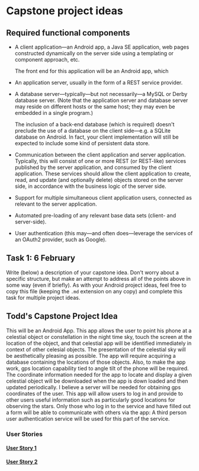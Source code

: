# Capstone project ideas

## Required functional components

* A client application&mdash;an Android app, a Java SE application, web pages constructed dynamically on the server side using a templating or component approach, etc.

    The front end for this application will be an Android app, which 

* An application server, usually in the form of a REST service provider.

* A database server&mdash;typically&mdash;but not necessarily&mdash;a MySQL or Derby database server. (Note that the application server and database server may reside on different hosts or the same host; they may even be embedded in a single program.)

    The inclusion of a back-end database (which is required) doesn't preclude the use of a database on the client side&mdash;e.g. a SQLite database on Android. In fact, your client implementation will still be expected to include some kind of persistent data store.

* Communication between the client application and server application. Typically, this will consist of one or more REST (or REST-like) services published by the server application, and consumed by the client application. These services should allow the client application to create, read, and update (and optionally delete) objects stored on the server side, in accordance with the business logic of the server side.

* Support for multiple simultaneous client application users, connected as relevant to the server application.

* Automated pre-loading of any relevant base data sets (client- and server-side).

* User authentication (this may&mdash;and often does&mdash;leverage the services of an OAuth2 provider, such as Google).

## Task 1: 6 February

Write (below) a description of your capstone idea. Don't worry about a specific structure, but make an attempt to address all of the points above in some way (even if briefly). As with your Android project ideas, feel free to copy this file (keeping the `.md` extension on any copy) and complete this task for multiple project ideas.


## Todd's Capstone Project Idea

   This will be an Android App.  This app allows the user to point his phone at a celestial object or constellation in the night time sky, touch the screen at the location of the object, and that celestial app will be identified immediately in context of other celesial objects.   The presentation of the celestial sky will be aesthetically pleasing as possible.  The app will require acquiring a database containing the locations of those objects.  Also, to make the app work, gps location capability tied to angle tilt of the phone will be required.  The coordinate information needed for the app to locate and display a given celestial object will be downloaded when the app is down loaded and then updated periodically.  I believe a server will be needed for obtaining gps coordinates of the user.  This app will allow users to log in and provide to other users useful information such as particularly good locations for observing the stars.  Only those who log in to the service and have filled out a form will be able to communicate with others via the app: A third person user authentication service will be used for this part of the service.
   
### User Stories
#### [User Story 1](https://github.com/deep-dive-coding-java-cohort-6/capstone-project-ideas-tnordquist/blob/master/user-story-1.md)

#### [User Story 2](https://github.com/deep-dive-coding-java-cohort-6/capstone-project-ideas-tnordquist/blob/master/user-story-2.md)
